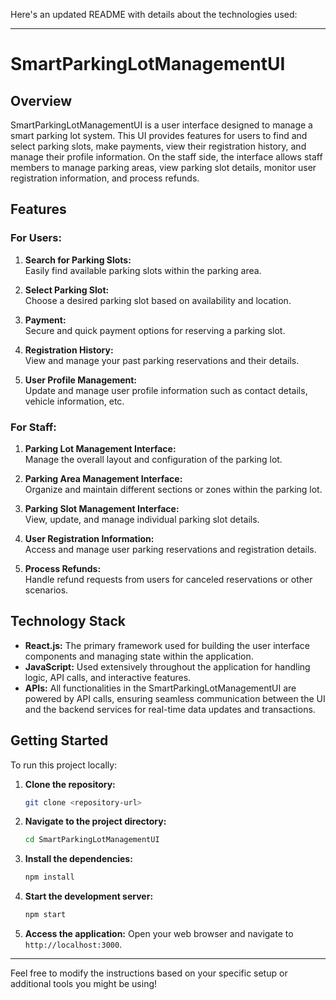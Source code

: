 Here's an updated README with details about the technologies used:

---

# SmartParkingLotManagementUI

## Overview

SmartParkingLotManagementUI is a user interface designed to manage a smart parking lot system. This UI provides features for users to find and select parking slots, make payments, view their registration history, and manage their profile information. On the staff side, the interface allows staff members to manage parking areas, view parking slot details, monitor user registration information, and process refunds.

## Features

### For Users:
1. **Search for Parking Slots:**  
   Easily find available parking slots within the parking area.

2. **Select Parking Slot:**  
   Choose a desired parking slot based on availability and location.

3. **Payment:**  
   Secure and quick payment options for reserving a parking slot.

4. **Registration History:**  
   View and manage your past parking reservations and their details.

5. **User Profile Management:**  
   Update and manage user profile information such as contact details, vehicle information, etc.

### For Staff:
1. **Parking Lot Management Interface:**  
   Manage the overall layout and configuration of the parking lot.

2. **Parking Area Management Interface:**  
   Organize and maintain different sections or zones within the parking lot.

3. **Parking Slot Management Interface:**  
   View, update, and manage individual parking slot details.

4. **User Registration Information:**  
   Access and manage user parking reservations and registration details.

5. **Process Refunds:**  
   Handle refund requests from users for canceled reservations or other scenarios.

## Technology Stack

- **React.js:** The primary framework used for building the user interface components and managing state within the application.
- **JavaScript:** Used extensively throughout the application for handling logic, API calls, and interactive features.
- **APIs:** All functionalities in the SmartParkingLotManagementUI are powered by API calls, ensuring seamless communication between the UI and the backend services for real-time data updates and transactions.

## Getting Started

To run this project locally:

1. **Clone the repository:**
   ```bash
   git clone <repository-url>
   ```

2. **Navigate to the project directory:**
   ```bash
   cd SmartParkingLotManagementUI
   ```

3. **Install the dependencies:**
   ```bash
   npm install
   ```

4. **Start the development server:**
   ```bash
   npm start
   ```

5. **Access the application:**
   Open your web browser and navigate to `http://localhost:3000`.

---

Feel free to modify the instructions based on your specific setup or additional tools you might be using!

